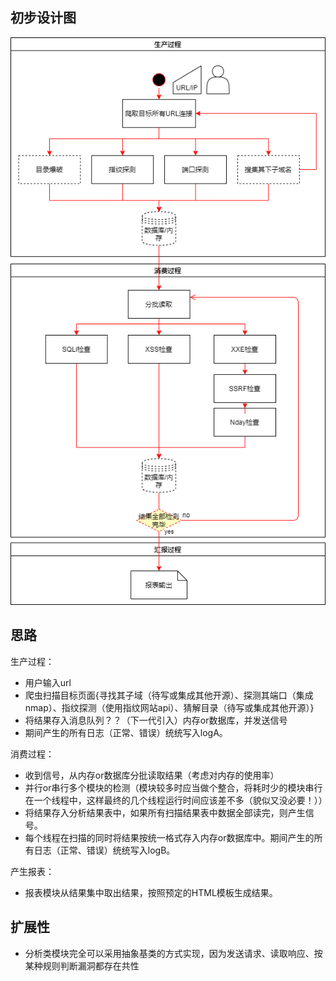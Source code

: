 ## 初步设计图

![](../pictures/Schedule.png)

## 思路

生产过程：

- 用户输入url
- 爬虫扫描目标页面{寻找其子域（待写或集成其他开源）、探测其端口（集成nmap）、指纹探测（使用指纹网站api）、猜解目录（待写或集成其他开源）}
- 将结果存入消息队列？？（下一代引入）内存or数据库，并发送信号
- 期间产生的所有日志（正常、错误）统统写入logA。

消费过程：

- 收到信号，从内存or数据库分批读取结果（考虑对内存的使用率）
- 并行or串行多个模块的检测（模块较多时应当做个整合，将耗时少的模块串行在一个线程中，这样最终的几个线程运行时间应该差不多（貌似又没必要！））
- 将结果存入分析结果表中，如果所有扫描结果表中数据全部读完，则产生信号。
- 每个线程在扫描的同时将结果按统一格式存入内存or数据库中。期间产生的所有日志（正常、错误）统统写入logB。

产生报表：

- 报表模块从结果集中取出结果，按照预定的HTML模板生成结果。

## 扩展性

- 分析类模块完全可以采用抽象基类的方式实现，因为发送请求、读取响应、按某种规则判断漏洞都存在共性
